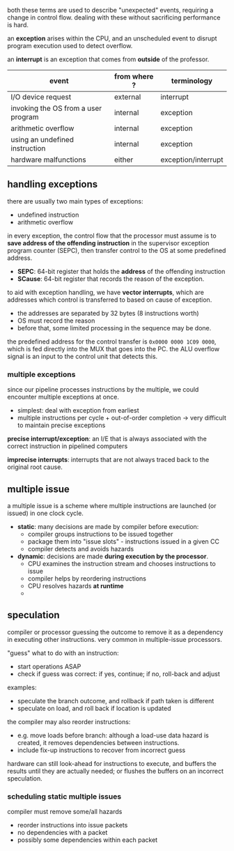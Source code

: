 both these terms are used to describe "unexpected" events, requiring a change in control flow. dealing with these without sacrificing performance is hard.

an **exception** arises within the CPU, and an unscheduled event to disrupt program execution used to detect overflow.

an **interrupt** is an exception that comes from **outside** of the professor.

| event                               | from where ? | terminology         |
| ----------------------------------- | ------------ | ------------------- |
| I/O device request                  | external     | interrupt           |
| invoking the OS from a user program | internal     | exception           |
| arithmetic overflow                 | internal     | exception           |
| using an undefined instruction      | internal     | exception           |
| hardware malfunctions               | either       | exception/interrupt |
## handling exceptions
there are usually two main types of exceptions:
- undefined instruction
- arithmetic overflow

in every exception, the control flow that the processor must assume is to **save address of the offending instruction** in the supervisor exception program counter (SEPC), then transfer control to the OS at some predefined address.
- **SEPC**: 64-bit register that holds the **address** of the offending instruction
- **SCause**: 64-bit register that records the reason of the exception.

to aid with exception handling, we have **vector interrupts**, which are addresses which control is transferred to based on cause of exception. 
- the addresses are separated by 32 bytes (8 instructions worth)
- OS must record the reason
- before that, some limited processing in the sequence may be done.

the predefined address for the control transfer is `0x0000 0000 1C09 0000`, which is fed directly into the MUX that goes into the PC. the ALU overflow signal is an input to the control unit that detects this.

### multiple exceptions
since our pipeline processes instructions by the multiple, we could encounter multiple exceptions at once.
- simplest: deal with exception from earliest
- multiple instructions per cycle + out-of-order completion -> very difficult to maintain precise exceptions

**precise interrupt/exception**: an I/E that is always associated with the correct instruction in pipelined computers

**imprecise interrupts**: interrupts that are not always traced back to the original root cause.

## multiple issue
a multiple issue is a scheme where multiple instructions are launched (or issued) in one clock cycle.
- **static**: many decisions are made by compiler before execution:
	- compiler groups instructions to be issued together
	- package them into "issue slots" - instructions issued in a given CC
	- compiler detects and avoids hazards
- **dynamic**: decisions are made **during execution by the processor**.
	- CPU examines the instruction stream and chooses instructions to issue
	- compiler helps by reordering instructions
	- CPU resolves hazards **at runtime**
	- 
## speculation
compiler or processor guessing the outcome to remove it as a dependency in executing other instructions. very common in multiple-issue processors.

"guess" what to do with an instruction:
- start operations ASAP
- check if guess was correct: if yes, continue; if no, roll-back and adjust

examples:
- speculate the branch outcome, and rollback if path taken is different
- speculate on load, and roll back if location is updated

the compiler may also reorder instructions:
- e.g. move loads before branch: although a load-use data hazard is created, it removes dependencies between instructions.
- include fix-up instructions to recover from incorrect guess

hardware can still look-ahead for instructions to execute, and buffers the results until they are actually needed; or flushes the buffers on an incorrect speculation.

### scheduling static multiple issues
compiler must remove some/all hazards
- reorder instructions into issue packets
- no dependencies with a packet
- possibly some dependencies within each packet